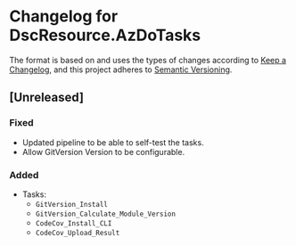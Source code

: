 # Changelog for DscResource.AzDoTasks

The format is based on and uses the types of changes according to [Keep a Changelog](https://keepachangelog.com/en/1.0.0/),
and this project adheres to [Semantic Versioning](https://semver.org/spec/v2.0.0.html).

## [Unreleased]

### Fixed

- Updated pipeline to be able to self-test the tasks.
- Allow GitVersion Version to be configurable.

### Added

- Tasks:
  - `GitVersion_Install`
  - `GitVersion_Calculate_Module_Version`
  - `CodeCov_Install_CLI`
  - `CodeCov_Upload_Result`
